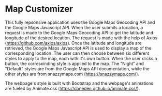 # Map Customizer

This fully repsonsive application uses the Google Maps Geocoding API and the Google Maps Javascript API. When the user submits a location, a request is made to the Google Maps Geocoding API to get the latitude and longitude of the desired location. The request is made with the help of Axios (https://github.com/axios/axios). Once the latitude and longitude are retrieved, the Google Maps Javascript API is used to display a map of the corresponding location. The user can then choose between six different styles to apply to the map, each with it's own button. When the user clicks a button, the corresoinding style is applied to the map. The "Night" and "Default" styles are from the Google Maps API documentation, while the other styles are from snazzymaps.com (https://snazzymaps.com/).

The webpage's style is built with Bootstrap and the webpage's animations are fueled by Animate.css (https://daneden.github.io/animate.css/).
